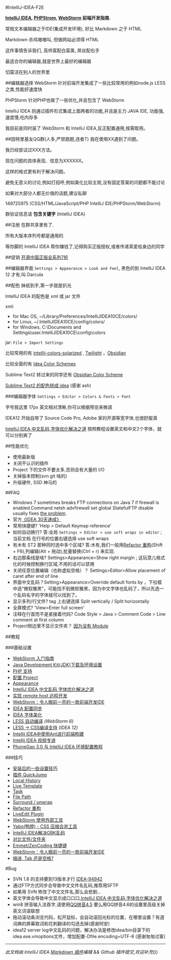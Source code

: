 #IntelliJ-IDEA-F2E

**[IntelliJ IDEA](http://www.jetbrains.com/idea), [PHPStrom](http://www.jetbrains.com/phpstorm), [WebStorm](http://www.jetbrains.com/webstorm) 前端开发指南.**

常规文本编辑器之于IDE(集成开发环境), 好比 Markdown 之于 HTML

Markdown 杀鸡嗷嗷叫, 但做网站必须得 HTML

这件事情告诉我们, 高帅富配白富美, 屌丝配右手

最适合你的编辑器,就是世界上最好的编辑器

切莫活在别人的世界里

##编辑器选择
WebStorm 针对前端开发集成了一些比较常用的例如node.js LESS之类,性能好速度快

PHPStorm 针对PHP也做了一些优化,并且包含了 WebStorm

IntelliJ IDEA 则通过插件形式集成上面两者的功能,并且是主力 JAVA IDE, 功能强,速度慢,吃内存多

我目前是同时装了 WebStorm 和 IntelliJ IDEA,反正配置通用,按需取用。

##因特里基友QQ群(人多,严禁跑题,违者T)
我在使用XX遇到了问题。

我已经尝试过XXX方法。

现在问题的具体表现、信息为XXXXXX。

这样的格式更有利于解决问题。

避免无意义的讨论,例如打招呼,例如美化比较主观,没有固定答案的问题都不能讨论

如果对大部分人都无价值的话题,建议私聊

149725975 (CSS/HTML/JavaScript/PHP IntelliJ IDE/PHPStorm/WebStorm)

群验证信息请 **包含关键字** (IntelliJ IDEA)


##注册
在群共享里有了.

所有大版本序列号都是通用的

等你脚的 IntelliJ IDEA 帮你赚钱了,记得购买正版授权,或者传递真爱给身边的同学

##促销
[开源中国正版全系列7折](http://www.oschina.net/shop/jetbrains)


##编辑器界面
`Settings > Appearance > Look and Feel`,
黑色的到 IntelliJ IDEA 12 才有,叫 Darcula

##配色
妹纸到手,第一步就是扒光

IntelliJ IDEA 的配色是 xml 或 jar 文件

xml:

* for Mac OS, ~/Library/Preferences/IntelliJIDEA10CE/colors/
* for Linux, ~/.IntelliJIDEA10CE/config/colors/
* for Windows, C:\Documents and Settings\user\.IntelliJIDEA10CE\config\colors

jar: `File > Import Settings`

比较常用的有 [intellij-colors-solarized](https://github.com/jkaving/intellij-colors-solarized) , [Twilight](https://github.com/eed3si9n/color-themes/tree/master/IntelliJ-IDEA/Twilight) ，[Obsidian](https://github.com/mekwall/obsidian-color-scheme 'A dark color scheme for code editors and highlighters')

比较全面的有 [Idea Color Schemes](http://ideacolorschemes.com/)

Sublime Text2 转过来的同学还有 [Obsidian Color Scheme](https://github.com/mekwall/obsidian-color-scheme)

[Sublime Text2 的配色转成 idea](https://github.com/JetBrains/colorSchemeTool) (感谢 ash)

###编辑器字体
`Settings > Editor > Colors & Fonts > Font`

字号我这里 17px 英文相对清晰,你可以根据预览来微调

IDEA12 开始自带了 Source Code Pro, Adobe 家的开源等宽字体,也很舒服滴

[IntelliJ IDEA 中文乱码,字体优化解决之道](http://bigc.at/intellij-idea-font-famliy.orz) 按照教程设置英文和中文2个字体，就可以分别爽了

##性能优化
* 使用最新版
* 关闭不认识的插件
* Project 下的文件不要太多,否则会有大量的 I/O
* 关掉版本控制(svn git 啥的)
* 升级硬件, SSD 神马的


##FAQ

* Windows 7 sometimes breaks FTP connections on Java 7 if firewall is enabled.Command netsh advfirewall set global StatefulFTP disable usually fixes [the problem](http://youtrack.jetbrains.com/issue/WI-17206).
* 官方[《IDEA 30天速成》](http://blogs.jetbrains.com/idea/tag/30-days-guide/)
* 常用快捷键? 'Help > Default Keymap reference'
* 如何自动换行? 答:全局 `Settings > Editor > use soft wraps in editor` ; 当前文档 在行号的位置右键选择 use soft wraps
* 有木有 ST2 那种同时选中多个区域? 答:木有,我们一般用[Refactor 重构](http://bigc.at/intellij-idea-refactor.orz)(Shift + F6),列编辑(Alt + 拖动),批量替换(Ctrl + r) 来实现.
* 右边那条线是啥? Settings>Appearance>Show right margin ; 这玩意儿格式化的时候控制换行区域,不用的话可以禁用
* 关闭任意位置编辑（也称虚拟空格）？ Settings>Editor>Allow placement of caret after end of line
* 界面中文乱码？Setting>Appearance>Override default fonts by ，下拉框中选“微软雅黑”，可能找不到微软雅黑，因为中文字体也乱码了，所以先选一个乱码名字的字体就可以找到了。
* 显示多列/行文件? tag 上右键选择 Split vertically / Split horizontally
* 全屏模式? 'View>Enter full screen'
* 注释在行首而不是紧接着代码? Code Style > Java > Comment Code > Line comment at first column
* Project侧边里不显示文件夹？ [因为没有 Module ](http://stackoverflow.com/questions/1147336/how-to-get-intellij-idea-to-display-directories)


##教程

###基础设置
* [WebStorm 入门指南](http://book.36ria.com/webstorm/)
* [Java Development Kit(JDK)下载及环境设置](http://willerce.com/post/jdk)
* [PHP 支持](http://bigc.at/intellij-idea-php.orz)
* [配置 Project](http://bigc.at/intellij-idea-project.orz)
* [Appearance](http://bigc.at/intellij-idea-appearance.orz)
* [IntelliJ IDEA 中文乱码,字体优化解决之道](http://bigc.at/intellij-idea-font-famliy.orz)
* [实现 remote host 远程开发](http://www.cssha.com/webstorm-phpstorm-remote-host)
* [WebStorm：令人眼前一亮的一款前端开发IDE](http://www.cssha.com/webstorm)
* [IDEA 配置同步](http://willerce.com/post/intellij-idea-config-sync)
* [IDEA 字体美化](http://willerce.com/post/intellij-ide-fontconfig)
* [LESS 自动编译](http://www.screenr.com/yn47) *(WebStorm 6)*
* [LESS -> CSS编译支持](https://github.com/damao/Intellij-IDEA-F2E/wiki/Compile-Less-to-CSS-with--IntelliJ-IDEA) *(IDEA 12)*
* [Intellij IDEA中使用Ant进行前端构建](http://www.cssha.com/intellij-idea-ant)
* [Intellij IDEA 视频专讲](http://www.youmeek.com/category/software-system/my-intellij-idea/)
* [PhoneGap 3.0 与 IntelliJ IDEA 环境配置教程](http://bigc.at/phonegap-3-intellij-idea.orz)

###技巧

* [安装后的一些设置技巧](http://www.cnblogs.com/sky100/archive/2009/01/22/1379949.html)
* [插件 QuickJump](http://bigc.at/intellij-idea-quickjump.orz)
* [Local History](http://bigc.at/intellij-idea-local-history.orz)
* [Live Template](http://bigc.at/intellij-idea-live-template.orz)
* [Task](http://bigc.at/intellij-idea-task.orz)
* [File Path](http://bigc.at/intellij-idea-file-path.orz)
* [Surround / unwrap](http://bigc.at/intellij-idea-surround-unwrap.orz)
* [Refactor 重构](http://bigc.at/intellij-idea-refactor.orz)
* [LiveEdit Plugin](http://bigc.at/intellij-idea-liveedit-plugin.orz)
* [WebStorm 使用外部工具](http://willerce.com/post/intellij-external-tools)
* [Yabo(鸭脖) - CSS 压缩合并工具](http://bigc.at/yabo.orz)
* [IntelliJ IDEA解决GBK乱码](http://nornor.net/Intellij-IDEA-gbk-fix.htm)
* [对比文件/文件夹](http://blog.jetbrains.com/webide/2013/02/comparing-files-and-folders-within-your-ide/)
* [Emmet/ZenCoding 快捷键](http://docs.emmet.io/cheat-sheet/)
* [WebStorm：令人眼前一亮的一款前端开发IDE](http://www.cssha.com/webstorm)
* [缩进, Tab 还是空格?](http://bigc.at/tabs-vs-spaces.orz)

#Bug

* SVN 1.8 的支持要到13版本才行 [IDEA-94942](http://youtrack.jetbrains.com/issue/IDEA-94942)
* 通过FTP方式同步会导致中文文件名乱码,推荐用SFTP
* 如果用 SVN 修改了中文文件名,那么会悲剧...
* 英文字体会导致中文显示成口口口,[IntelliJ IDEA 中文乱码,字体优化解决之道](http://bigc.at/intellij-idea-font-famliy.orz)
* win8 拼音输入法吞字,请使用[QQ拼音4.5](http://download.digi.tech.qq.com/soft/34/38/43255/index.shtml)
要么用QQ拼音4.6的设置里高级关掉英文词语联想
* 拖动滚动条浏览代码，松开鼠标，会自动滚回光标的位置，在哪里设置？有道词典的屏幕取词和花刺翻译的勾选去掉(感谢阿安)
* idea12 server log中文乱码的问题，解决办法是修改idea/bin目录下的idea.exe.vmoptions文件，增加配置-Dfile.encoding=UTF-8 (感谢匆匆过客)

---

*此文档由 IntelliJ IDEA [Markdown 插件](https://github.com/nicoulaj/idea-markdown)编辑 && Github 插件提交,欢迎补充*())
